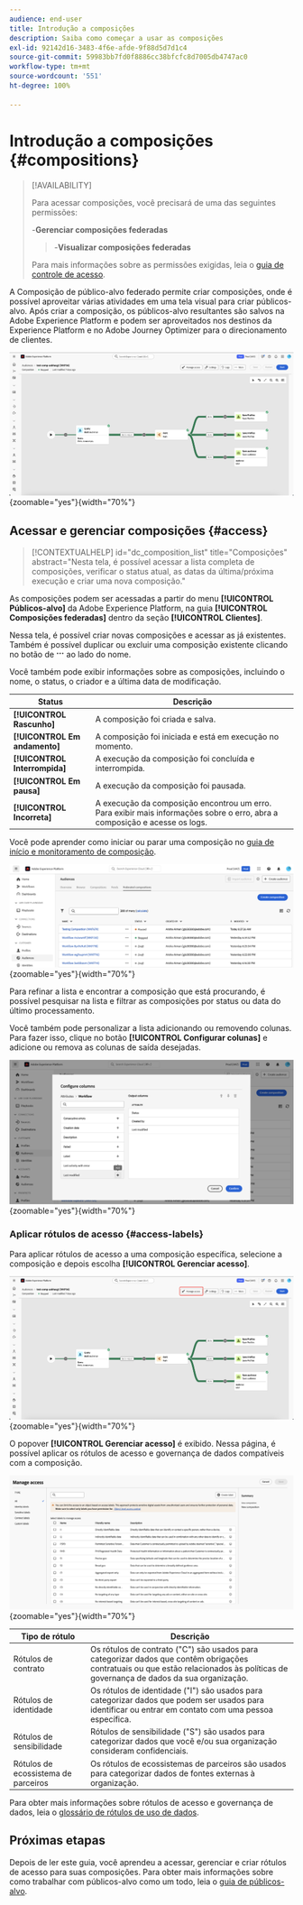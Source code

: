 ```yaml
---
audience: end-user
title: Introdução a composições
description: Saiba como começar a usar as composições
exl-id: 92142d16-3483-4f6e-afde-9f88d5d7d1c4
source-git-commit: 59983bb7fd0f8886cc38bfcfc8d7005db4747ac0
workflow-type: tm+mt
source-wordcount: '551'
ht-degree: 100%

---
```


# Introdução a composições {#compositions}

>[!AVAILABILITY]
>
>Para acessar composições, você precisará de uma das seguintes permissões:
>
>-**Gerenciar composições federadas**
>>-**Visualizar composições federadas**
>
>Para mais informações sobre as permissões exigidas, leia o [guia de controle de acesso](/help/governance-privacy-security/access-control.md).

A Composição de público-alvo federado permite criar composições, onde é possível aproveitar várias atividades em uma tela visual para criar públicos-alvo. Após criar a composição, os públicos-alvo resultantes são salvos na Adobe Experience Platform e podem ser aproveitados nos destinos da Experience Platform e no Adobe Journey Optimizer para o direcionamento de clientes.

![Um exemplo de fluxo de trabalho de composição é exibido na composição de público-alvo federado.](assets/gs-compositions/composition-example.png){zoomable="yes"}{width="70%"}

## Acessar e gerenciar composições  {#access}

>[!CONTEXTUALHELP]
>id="dc_composition_list"
>title="Composições"
>abstract="Nesta tela, é possível acessar a lista completa de composições, verificar o status atual, as datas da última/próxima execução e criar uma nova composição."

As composições podem ser acessadas a partir do menu **[!UICONTROL Públicos-alvo]** da Adobe Experience Platform, na guia **[!UICONTROL Composições federadas]** dentro da seção **[!UICONTROL Clientes]**.

Nessa tela, é possível criar novas composições e acessar as já existentes. Também é possível duplicar ou excluir uma composição existente clicando no botão de ![reticências](/help/assets/icons/more.png) ao lado do nome.

Você também pode exibir informações sobre as composições, incluindo o nome, o status, o criador e a última data de modificação.

| Status | Descrição |
| ------ | ----------- |
| **[!UICONTROL Rascunho]** | A composição foi criada e salva. |
| **[!UICONTROL Em andamento]** | A composição foi iniciada e está em execução no momento. |
| **[!UICONTROL Interrompida]** | A execução da composição foi concluída e interrompida. |
| **[!UICONTROL Em pausa]** | A execução da composição foi pausada. |
| **[!UICONTROL Incorreta]** | A execução da composição encontrou um erro. Para exibir mais informações sobre o erro, abra a composição e acesse os logs. |

Você pode aprender como iniciar ou parar uma composição no [guia de início e monitoramento de composição](./start-monitor-composition.md).

![Uma lista de composições disponíveis é exibida.](assets/gs-compositions/compositions-list.png){zoomable="yes"}{width="70%"}

Para refinar a lista e encontrar a composição que está procurando, é possível pesquisar na lista e filtrar as composições por status ou data do último processamento.

Você também pode personalizar a lista adicionando ou removendo colunas. Para fazer isso, clique no botão **[!UICONTROL Configurar colunas]** e adicione ou remova as colunas de saída desejadas.

![É exibida uma lista das colunas disponíveis para adicionar à página de navegação das composições.](assets/gs-compositions/compositions-columns.png){zoomable="yes"}{width="70%"}

### Aplicar rótulos de acesso {#access-labels}

Para aplicar rótulos de acesso a uma composição específica, selecione a composição e depois escolha **[!UICONTROL Gerenciar acesso]**.

![O botão &quot;Gerenciar acesso&quot; está realçado na tela de composição.](assets/gs-compositions/select-manage-access.png){zoomable="yes"}{width="70%"}

O popover **[!UICONTROL Gerenciar acesso]** é exibido. Nessa página, é possível aplicar os rótulos de acesso e governança de dados compatíveis com a composição.

![O popover Gerenciar acesso é exibido. Isso mostra uma lista de todos os rótulos disponíveis aplicáveis à composição.](assets/gs-compositions/manage-access.png){zoomable="yes"}{width="70%"}

| Tipo de rótulo | Descrição |
| ---------- | ----------- |
| Rótulos de contrato | Os rótulos de contrato (&quot;C&quot;) são usados para categorizar dados que contêm obrigações contratuais ou que estão relacionados às políticas de governança de dados da sua organização. |
| Rótulos de identidade | Os rótulos de identidade (&quot;I&quot;) são usados para categorizar dados que podem ser usados para identificar ou entrar em contato com uma pessoa específica. |
| Rótulos de sensibilidade | Rótulos de sensibilidade (&quot;S&quot;) são usados para categorizar dados que você e/ou sua organização consideram confidenciais. |
| Rótulos de ecossistema de parceiros | Os rótulos de ecossistemas de parceiros são usados para categorizar dados de fontes externas à organização. |

Para obter mais informações sobre rótulos de acesso e governança de dados, leia o [glossário de rótulos de uso de dados](https://experienceleague.adobe.com/pt-br/docs/experience-platform/data-governance/labels/reference).

## Próximas etapas

Depois de ler este guia, você aprendeu a acessar, gerenciar e criar rótulos de acesso para suas composições. Para obter mais informações sobre como trabalhar com públicos-alvo como um todo, leia o [guia de públicos-alvo](../start/audiences.md).
